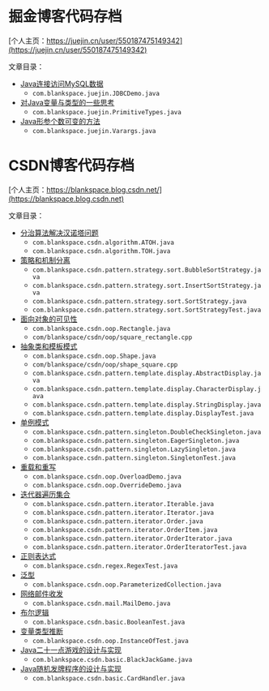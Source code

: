 # 掘金博客代码存档

[个人主页：https://juejin.cn/user/550187475149342](https://juejin.cn/user/550187475149342)

文章目录：
- [Java连接访问MySQL数据](https://juejin.cn/post/7084632552018968583)
    - `com.blankspace.juejin.JDBCDemo.java`
- [对Java变量与类型的一些思考](https://juejin.cn/post/7083888472829722637)
    - `com.blankspace.juejin.PrimitiveTypes.java`
- [Java形参个数可变的方法](https://juejin.cn/post/7084262255079981064)
    - `com.blankspace.juejin.Varargs.java`

# CSDN博客代码存档

[个人主页：https://blankspace.blog.csdn.net/](https://blankspace.blog.csdn.net)

文章目录：
- [分治算法解决汉诺塔问题](https://blankspace.blog.csdn.net/article/details/102156167)
    - `com.blankspace.csdn.algorithm.ATOH.java`
    - `com.blankspace.csdn.algorithm.TOH.java`
- [策略和机制分离](https://blankspace.blog.csdn.net/article/details/128749140)
    - `com.blankspace.csdn.pattern.strategy.sort.BubbleSortStrategy.java`
    - `com.blankspace.csdn.pattern.strategy.sort.InsertSortStrategy.java`
    - `com.blankspace.csdn.pattern.strategy.sort.SortStrategy.java`
    - `com.blankspace.csdn.pattern.strategy.sort.SortStrategyTest.java`
- [面向对象的可见性](https://blankspace.blog.csdn.net/article/details/114701507)
    - `com.blankspace.csdn.oop.Rectangle.java`
    - `com/blankspace/csdn/oop/square_rectangle.cpp`
- [抽象类和模板模式](https://blankspace.blog.csdn.net/article/details/123172755)
    - `com.blankspace.csdn.oop.Shape.java`
    - `com/blankspace/csdn/oop/shape_square.cpp`
    - `com.blankspace.csdn.pattern.template.display.AbstractDisplay.java`
    - `com.blankspace.csdn.pattern.template.display.CharacterDisplay.java`
    - `com.blankspace.csdn.pattern.template.display.StringDisplay.java`
    - `com.blankspace.csdn.pattern.template.display.DisplayTest.java`
- [单例模式](https://blankspace.blog.csdn.net/article/details/105337542)
    - `com.blankspace.csdn.pattern.singleton.DoubleCheckSingleton.java`
    - `com.blankspace.csdn.pattern.singleton.EagerSingleton.java`
    - `com.blankspace.csdn.pattern.singleton.LazySingleton.java`
    - `com.blankspace.csdn.pattern.singleton.SingletonTest.java`
- [重载和重写](https://blankspace.blog.csdn.net/article/details/128881890)
    - `com.blankspace.csdn.oop.OverloadDemo.java`
    - `com.blankspace.csdn.oop.OverrideDemo.java`
- [迭代器遍历集合](https://blankspace.blog.csdn.net/article/details/128907879)
    - `com.blankspace.csdn.pattern.iterator.Iterable.java`
    - `com.blankspace.csdn.pattern.iterator.Iterator.java`
    - `com.blankspace.csdn.pattern.iterator.Order.java`
    - `com.blankspace.csdn.pattern.iterator.OrderItem.java`
    - `com.blankspace.csdn.pattern.iterator.OrderIterator.java`
    - `com.blankspace.csdn.pattern.iterator.OrderIteratorTest.java`
- [正则表达式](https://blankspace.blog.csdn.net/article/details/128928424)
    - `com.blankspace.csdn.regex.RegexTest.java`
- [泛型](https://blankspace.blog.csdn.net/article/details/128928431)
    - `com.blankspace.csdn.oop.ParameterizedCollection.java`
- [网络邮件收发](https://blankspace.blog.csdn.net/article/details/104642821)
    - `com.blankspace.csdn.mail.MailDemo.java`
- [布尔逻辑](https://blankspace.blog.csdn.net/article/details/129391439)
    - `com.blankspace.csdn.basic.BooleanTest.java`
- [变量类型推断](https://blankspace.blog.csdn.net/article/details/129401446)
    - `com.blankspace.csdn.oop.InstanceOfTest.java`
- [Java二十一点游戏的设计与实现](https://blankspace.blog.csdn.net/article/details/103329628)
  - `com.blankspace.csdn.basic.BlackJackGame.java`
- [Java随机发牌程序的设计与实现](https://blankspace.blog.csdn.net/article/details/101390226)
  - `com.blankspace.csdn.basic.CardHandler.java`
